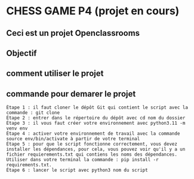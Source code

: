 # CHESS GAME P4 (projet en cours)

## Ceci est un projet Openclassrooms

## Objectif

## comment utiliser le projet


## commande pour demarer le projet 



    Étape 1 : il faut cloner le dépôt Git qui contient le script avec la commande : git clone
    Étape 2 : entrer dans le répertoire du dépôt avec cd nom du dossier
    Étape 3 : il vous faut créer votre environnement avec python3.11 -m venv env
    Étape 4 : activer votre environnement de travail avec la commande source env/bin/activate à partir de votre terminal
    Étape 5 : pour que le script fonctionne correctement, vous devez installer les dépendances, pour cela, vous pouvez voir qu'il y a un fichier requierements.txt qui contiens les noms des dépendances. Utiliser dans votre terminal la commande : pip install -r requirements.txt.
    Étape 6 : lancer le script avec python3 nom du script

